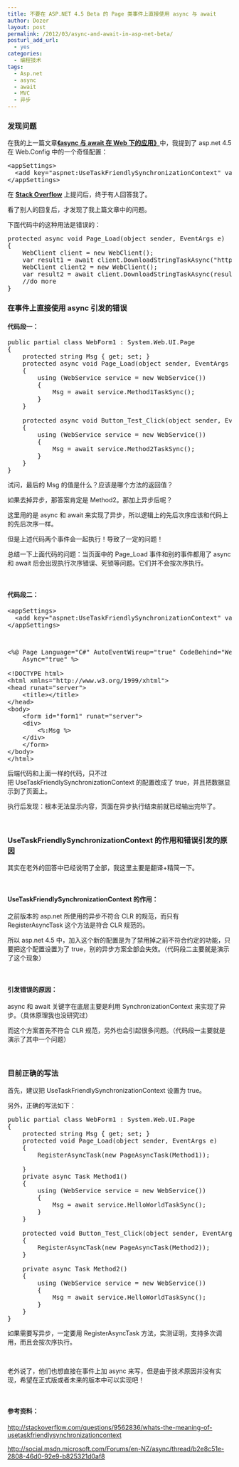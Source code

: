 ```yaml
---
title: 不要在 ASP.NET 4.5 Beta 的 Page 类事件上直接使用 async 与 await
author: Dozer
layout: post
permalink: /2012/03/async-and-await-in-asp-net-beta/
posturl_add_url:
  - yes
categories:
  - 编程技术
tags:
  - Asp.net
  - async
  - await
  - MVC
  - 异步
---
```


### <span id="i">发现问题</span>

在我的上一篇文章<a href="/2012/03/async-and-await-in-web-application/" target="_blank"><strong>《async 与 await 在 Web 下的应用》</strong></a>中，我提到了 asp.net 4.5 在 Web.Config 中的一个奇怪配置：

<pre class="brush:xml">&lt;appSettings&gt;
  &lt;add key="aspnet:UseTaskFriendlySynchronizationContext" value="true" /&gt;
&lt;/appSettings&gt;</pre>

在 <a href="http://stackoverflow.com/questions/9562836/whats-the-meaning-of-usetaskfriendlysynchronizationcontext" target="_blank"><strong>Stack Overflow</strong></a> 上提问后，终于有人回答我了。

看了别人的回复后，才发现了我上篇文章中的问题。

下面代码中的这种用法是错误的：

<pre class="brush:csharp">protected async void Page_Load(object sender, EventArgs e)
{
    WebClient client = new WebClient();
    var result1 = await client.DownloadStringTaskAsync("http://www.website.com");
    WebClient client2 = new WebClient();
    var result2 = await client.DownloadStringTaskAsync(result1);
    //do more
}</pre>

<!--more-->

### <span id="_async">在事件上直接使用 async 引发的错误</span>

#### <span id="i-2">代码段一：</span>

<pre class="brush:csharp">public partial class WebForm1 : System.Web.UI.Page
{
    protected string Msg { get; set; }
    protected async void Page_Load(object sender, EventArgs e)
    {
        using (WebService service = new WebService())
        {
            Msg = await service.Method1TaskSync();
        }
    }

    protected async void Button_Test_Click(object sender, EventArgs e)
    {
        using (WebService service = new WebService())
        {
            Msg = await service.Method2TaskSync();
        }
    }
}</pre>

试问，最后的 Msg 的值是什么？应该是哪个方法的返回值？

如果去掉异步，那答案肯定是 Method2。那加上异步后呢？

这里用的是 async 和 await 来实现了异步，所以逻辑上的先后次序应该和代码上的先后次序一样。

但是上述代码两个事件会一起执行！导致了一定的问题！

总结一下上面代码的问题：当页面中的 Page_Load 事件和别的事件都用了 async 和 await 后会出现执行次序错误、死锁等问题。它们并不会按次序执行。

&nbsp;

#### <span id="i-3">代码段二：</span>

<pre class="brush:xml">&lt;appSettings&gt;
  &lt;add key="aspnet:UseTaskFriendlySynchronizationContext" value="true" /&gt;
&lt;/appSettings&gt;</pre>

&nbsp;

<pre class="brush:xml">&lt;%@ Page Language="C#" AutoEventWireup="true" CodeBehind="WebForm1.aspx.cs" Inherits="AsyncAwait.WebForm1"
    Async="true" %&gt;

&lt;!DOCTYPE html&gt;
&lt;html xmlns="http://www.w3.org/1999/xhtml"&gt;
&lt;head runat="server"&gt;
    &lt;title&gt;&lt;/title&gt;
&lt;/head&gt;
&lt;body&gt;
    &lt;form id="form1" runat="server"&gt;
    &lt;div&gt;
        &lt;%:Msg %&gt;
    &lt;/div&gt;
    &lt;/form&gt;
&lt;/body&gt;
&lt;/html&gt;</pre>

后端代码和上面一样的代码，只不过把 UseTaskFriendlySynchronizationContext 的配置改成了 true，并且把数据显示到了页面上。

执行后发现：根本无法显示内容，页面在异步执行结束前就已经输出完毕了。

&nbsp;

### <span id="UseTaskFriendlySynchronizationContext">UseTaskFriendlySynchronizationContext 的作用和错误引发的原因</span>

其实在老外的回答中已经说明了全部，我这里主要是翻译+精简一下。

&nbsp;

#### <span id="UseTaskFriendlySynchronizationContext-2">UseTaskFriendlySynchronizationContext 的作用：</span>

之前版本的 asp.net 所使用的异步不符合 CLR 的规范，而只有 RegisterAsyncTask 这个方法是符合 CLR 规范的。

所以 asp.net 4.5 中，加入这个新的配置是为了禁用掉之前不符合约定的功能，只要把这个配置设置为了 true，别的异步方案全部会失效。（代码段二主要就是演示了这个现象）

&nbsp;

#### <span id="i-4">引发错误的原因：</span>

async 和 await 关键字在底层主要是利用 SynchronizationContext 来实现了异步。（具体原理我也没研究过）

而这个方案首先不符合 CLR 规范，另外也会引起很多问题。（代码段一主要就是演示了其中一个问题）

&nbsp;

### <span id="i-5">目前正确的写法</span>

首先，建议把 UseTaskFriendlySynchronizationContext 设置为 true。

另外，正确的写法如下：

<pre class="brush:csharp">public partial class WebForm1 : System.Web.UI.Page
{
    protected string Msg { get; set; }
    protected void Page_Load(object sender, EventArgs e)
    {
        RegisterAsyncTask(new PageAsyncTask(Method1));

    }
    private async Task Method1()
    {
        using (WebService service = new WebService())
        {
            Msg = await service.HelloWorldTaskSync();
        }
    }

    protected void Button_Test_Click(object sender, EventArgs e)
    {
        RegisterAsyncTask(new PageAsyncTask(Method2));
    }

    private async Task Method2()
    {
        using (WebService service = new WebService())
        {
            Msg = await service.HelloWorldTaskSync();
        }
    }
}</pre>

如果需要写异步，一定要用 RegisterAsyncTask 方法，实测证明，支持多次调用，而且会按次序执行。

&nbsp;

老外说了，他们也想直接在事件上加 async 来写，但是由于技术原因并没有实现，希望在正式版或者未来的版本中可以实现吧！

&nbsp;

#### <span id="i-6">参考资料：</span>

<a href="http://stackoverflow.com/questions/9562836/whats-the-meaning-of-usetaskfriendlysynchronizationcontext" target="_blank">http://stackoverflow.com/questions/9562836/whats-the-meaning-of-usetaskfriendlysynchronizationcontext</a>

<a href="http://social.msdn.microsoft.com/Forums/en-NZ/async/thread/b2e8c51e-2808-46d0-92e9-b825321d0af8" target="_blank">http://social.msdn.microsoft.com/Forums/en-NZ/async/thread/b2e8c51e-2808-46d0-92e9-b825321d0af8</a>

